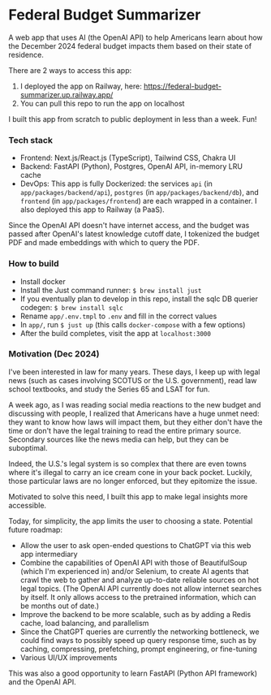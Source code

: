 # Federal Budget Summarizer

A web app that uses AI (the OpenAI API) to help Americans learn about how the December 2024 federal budget impacts them based on their state of residence.

There are 2 ways to access this app:
1. I deployed the app on Railway, here: https://federal-budget-summarizer.up.railway.app/
2. You can pull this repo to run the app on localhost

I built this app from scratch to public deployment in less than a week. Fun!

### Tech stack

- Frontend: Next.js/React.js (TypeScript), Tailwind CSS, Chakra UI
- Backend: FastAPI (Python), Postgres, OpenAI API, in-memory LRU cache
- DevOps: This app is fully Dockerized: the services `api` (in `app/packages/backend/api`), `postgres` (in `app/packages/backend/db`), and `frontend` (in `app/packages/frontend`) are each wrapped in a container. I also deployed this app to Railway (a PaaS).

Since the OpenAI API doesn't have internet access, and the budget was passed after OpenAI's latest knowledge cutoff date, I tokenized the budget PDF and made embeddings with which to query the PDF.

### How to build

- Install docker
- Install the Just command runner: `$ brew install just`
- If you eventually plan to develop in this repo, install the sqlc DB querier codegen: `$ brew install sqlc`
- Rename `app/.env.tmpl` to `.env` and fill in the correct values
- In `app/`, run `$ just up` (this calls `docker-compose` with a few options)
- After the build completes, visit the app at `localhost:3000`

### Motivation (Dec 2024)

I've been interested in law for many years. These days, I keep up with legal news (such as cases involving SCOTUS or the U.S. government), read law school textbooks, and study the Series 65 and LSAT for fun.

A week ago, as I was reading social media reactions to the new budget and discussing with people, I realized that Americans have a huge unmet need: they want to know how laws will impact them, but they either don't have the time or don't have the legal training to read the entire primary source. Secondary sources like the news media can help, but they can be suboptimal.

Indeed, the U.S.'s legal system is so complex that there are even towns where it's illegal to carry an ice cream cone in your back pocket. Luckily, those particular laws are no longer enforced, but they epitomize the issue.

Motivated to solve this need, I built this app to make legal insights more accessible.

Today, for simplicity, the app limits the user to choosing a state. Potential future roadmap:
- Allow the user to ask open-ended questions to ChatGPT via this web app intermediary
- Combine the capabilities of OpenAI API with those of BeautifulSoup (which I'm experienced in) and/or Selenium, to create AI agents that crawl the web to gather and analyze up-to-date reliable sources on hot legal topics. (The OpenAI API currently does not allow internet searches by itself. It only allows access to the pretrained information, which can be months out of date.)
- Improve the backend to be more scalable, such as by adding a Redis cache, load balancing, and parallelism
- Since the ChatGPT queries are currently the networking bottleneck, we could find ways to possibly speed up query response time, such as by caching, compressing, prefetching, prompt engineering, or fine-tuning
- Various UI/UX improvements

This was also a good opportunity to learn FastAPI (Python API framework) and the OpenAI API.
